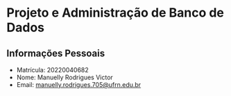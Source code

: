 # Projeto e Administração de Banco de Dados

## Informações Pessoais
- Matrícula:	20220040682
- Nome: Manuelly Rodrigues Victor
- Email: manuelly.rodrigues.705@ufrn.edu.br
